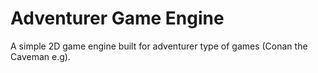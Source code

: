 # Adventurer Game Engine

A simple 2D game engine built for adventurer type of games (Conan the Caveman e.g).
